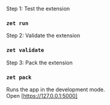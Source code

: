 Step 1: Test the extension

### `zet run`

Step 2: Validate the extension

### `zet validate`

Step 3: Pack the extension

### `zet pack`

Runs the app in the development mode.\
Open [https://127.0.0.1:5000]
